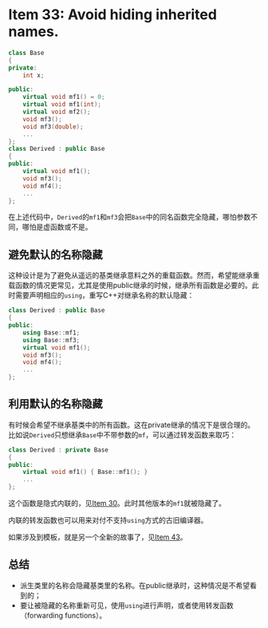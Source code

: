 # Item 33: Avoid hiding inherited names.

```cpp
class Base
{
private:
    int x;

public:
    virtual void mf1() = 0;
    virtual void mf1(int);
    virtual void mf2();
    void mf3();
    void mf3(double);
    ...
};
class Derived : public Base
{
public:
    virtual void mf1();
    void mf3();
    void mf4();
    ...
};
```

在上述代码中，`Derived`的`mf1`和`mf3`会把`Base`中的同名函数完全隐藏，哪怕参数不同，哪怕是虚函数或不是。

## 避免默认的名称隐藏

这种设计是为了避免从遥远的基类继承意料之外的重载函数。然而，希望能继承重载函数的情况更常见，尤其是使用public继承的时候，继承所有函数是必要的。此时需要声明相应的`using`，重写C++对继承名称的默认隐藏：

```cpp
class Derived : public Base
{
public:
    using Base::mf1;
    using Base::mf3;
    virtual void mf1();
    void mf3();
    void mf4();
    ...
};
```

## 利用默认的名称隐藏

有时候会希望不继承基类中的所有函数。这在private继承的情况下是很合理的。比如说`Derived`只想继承`Base`中不带参数的`mf`，可以通过转发函数来取巧：

```cpp
class Derived : private Base
{
public:
    virtual void mf1() { Base::mf1(); }
    ...
};
```

这个函数是隐式内联的，见[Item 30](../Item%2030)。此时其他版本的`mf1`就被隐藏了。

内联的转发函数也可以用来对付不支持`using`方式的古旧编译器。

如果涉及到模板，就是另一个全新的故事了，见[Item 43](../Item%2043)。

## 总结

- 派生类里的名称会隐藏基类里的名称。在public继承时，这种情况是不希望看到的；
- 要让被隐藏的名称重新可见，使用`using`进行声明，或者使用转发函数（forwarding functions）。
